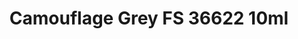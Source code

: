 ---
layout: product
title: "Camouflage Grey FS 36622 10ml"
price: "330" 
desc: "Acrylic Laquer 10mL"
img_path: "/assets/img/RC254.webp"
brand: "AK "
available: false
special_offer: false
new: false
soon: false
cat: "020000"
subcat: "020200"
subsubcat: "020201"
sifra: "RC254"
popular: false
spec: false
---